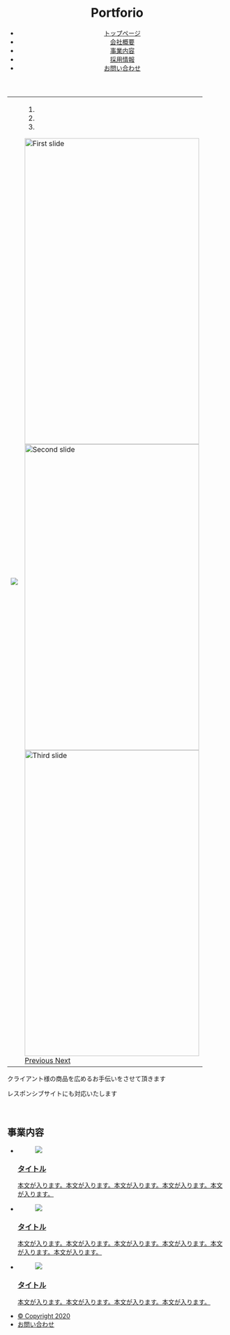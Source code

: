 # 

<!DOCTYPE html>
<html lang="ja">
<head>

 <meta charset="UTF-8">
 <title>practice</title>

 <script type="text/javascript" src="bootstrap.js"></script>
  <script type="text/javascript" src="bootstrap.min.js"></script>


 <link rel="stylesheet" href="bootstrap.min.css">
 <link href="bootstrap.css" rel="stylesheet">
 <link href="style111.css" rel="stylesheet">
 <link href="plugins.css" rel="stylesheet">
 <link href="style2.css" rel="stylesheet">


 <script src="jquery-3.2.1.slim.min.js" integrity="sha384-KJ3o2DKtIkvYIK3UENzmM7KCkRr/rE9/Qpg6aAZGJwFDMVNA/GpGFF93hXpG5KkN" crossorigin="anonymous"></script>
  <script src="popper.min.js" integrity="sha384-ApNbgh9B+Y1QKtv3Rn7W3mgPxhU9K/ScQsAP7hUibX39j7fakFPskvXusvfa0b4Q" crossorigin="anonymous"></script>
  <script src="/bootstrap.min.js" integrity="sha384-JZR6Spejh4U02d8jOt6vLEHfe/JQGiRRSQQxSfFWpi1MquVdAyjUar5+76PVCmYl" crossorigin="anonymous"></script>
 
 <script>
  (function($){
      const slide = $('#carousel');
      slide
        .carousel({
          interval: 2000,
          pause   : false,
          ride    : false
        })
        .on('click', () => {
          // クリックしたら、スライドを停止する
          slide.carousel('pause');
        })
        .on('slide.bs.carousel', (e) => {
          // prev,nextなどのslideメソッドが実行されると実行される
          console.log('change slide from ' + e.from + ' to ' + e.to + '(' + e.direction + ')');
        })
        .on('slid.bs.carousel', (e) => {
          // スライド遷移が完了すると実行される
          const img = $('img', e.relatedTarget);
          console.log('show slide No.' + e.to + '(', img.attr('src') + ')');
        });

      // ボタン（スライド開始）
      $('#start').on('click', () => {
        slide.carousel('cycle');
      });

      // ボタン（スライド停止）
      $('#stop').on('click', () => {
        slide.carousel('pause');
        // slide.carousel('dispose');
      });

      // ボタン（前へ）
      $('#prev').on('click', () => {
        slide.carousel('prev');
      });

      // ボタン（次へ）
      $('#next').on('click', () => {
        slide.carousel('next');
      });

    })(jQuery);
</script>

</head>

<body>
 

<header class="header">
    <div class="content-wrapper header-nav">
        <h1>Portforio</h1>
        <nav>
            <ul>
                <li><a href="#">トップページ</a></li>
                <li><a href="#">会社概要</a></li>
                <li><a href="#">事業内容</a></li>
                <li><a href="#">採用情報</a></li>
                <li><a href="#">お問い合わせ</a></li>
            </ul>
        </nav>
    </div>
  </header>

  <table class="table">
   <tr>
   <td class="table-img" id="sidebar" ><img src="SAX.jpg"></td>

   <td class="table-img">
   <div id="carouselExampleIndicators" class="carousel slide" data-ride="carousel" >
    <ol class="carousel-indicators">
      <li data-target="#carouselExampleIndicators" data-slide-to="0" class="active"></li>
      <li data-target="#carouselExampleIndicators" data-slide-to="1"></li>
      <li data-target="#carouselExampleIndicators" data-slide-to="2"></li>
    </ol>
    <div class="carousel-inner">
      <div class="carousel-item active">
        <img class="d-block w-100 " src="DSC_0811.jpg"  alt="First slide" width="400"  height="700">
          </div>
      <div class="carousel-item">
        <img class="d-block w-100" src="IMG_0030.jpg" alt="Second slide" width="400"  height="700">
          </div>
      <div class="carousel-item">
        <img class="d-block w-100" src="IMG_0260.jpg" alt="Third slide" width="400"  height="700">
         </div>
    </div>
    <a class="carousel-control-prev" href="#carouselExampleIndicators" role="button" data-slide="prev">
      <span class="carousel-control-prev-icon" aria-hidden="true"></span>
      <span class="sr-only">Previous</span>
    </a>
    <a class="carousel-control-next" href="#carouselExampleIndicators" role="button" data-slide="next">
      <span class="carousel-control-next-icon" aria-hidden="true"></span>
      <span class="sr-only">Next</span>
    </a>
   </div>
  </td>
</tr>
</table>
 

  
  
 
<p class="sample-text1">クライアント様の商品を広めるお手伝いをさせて頂きます</p>
<p class="sample-text1">レスポンシブサイトにも対応いたします</p>

   <section class="work">
    <div class="content-wrapper">
    　<h2>事業内容</h2>
      <ul>
        <li><a href="#"><figure><img src="app-1.jpg"></figure><h3>タイトル</h3><p>本文が入ります。本文が入ります。本文が入ります。本文が入ります。本文が入ります。</p></a></li>
        <li><a href="#"><figure><img src="app-3.jpg"></figure><h3>タイトル</h3><p>本文が入ります。本文が入ります。本文が入ります。本文が入ります。本文が入ります。本文が入ります。</p></a></li>
        <li><a href="#"><figure><img src="app-4.jpg"></figure><h3>タイトル</h3><p>本文が入ります。本文が入ります。本文が入ります。本文が入ります。</p></a></li>
      </ul>
    </div>
  </section>


  <!--l-footer-->
  <footer class="content-wrapper header-nav">
    <ul>
      <li><a href="#">© Copyright 2020</a></li>
      <li><a href="#">お問い合わせ</a></li>
     </ul>   
  </footer>
  <!-- /l-footer -->
</body>
</html>
